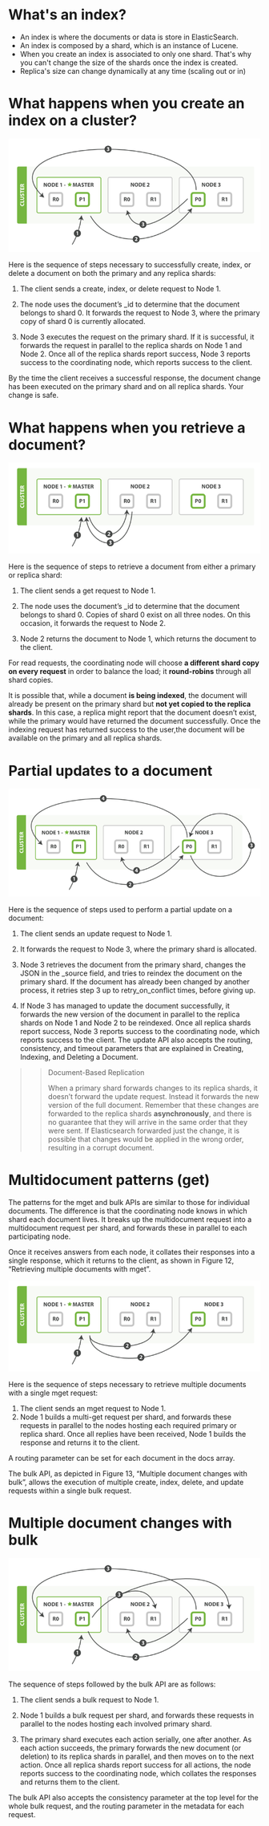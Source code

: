 # What's an index?
- An index is where the documents or data is store in ElasticSearch. 
- An index is composed by a shard, which is an instance of Lucene. 
- When you create an index is associated to only one shard. That's why you can't change the size of the shards once the index is created.
- Replica's size can change dynamically at any time (scaling out or in)

# What happens when you create an index on a cluster?

![example with a 3-node cluster](/assets/elas_0402.png)

Here is the sequence of steps necessary to successfully create, index, or delete a document on both the primary and any replica shards:

1. The client sends a create, index, or delete request to Node 1.

2. The node uses the document’s _id to determine that the document belongs to shard 0. It forwards the request to Node 3, where the primary copy of shard 0 is currently allocated.

3. Node 3 executes the request on the primary shard. If it is successful, it forwards the request in parallel to the replica shards on Node 1 and Node 2. Once all of the replica shards report success, Node 3 reports success to the coordinating node, which reports success to the client.

By the time the client receives a successful response, the document change has been executed on the primary shard and on all replica shards. Your change is safe.

# What happens when you retrieve a document?

![example retrieving a document](/assets/elas_0403.png)

Here is the sequence of steps to retrieve a document from either a primary or replica shard:

1. The client sends a get request to Node 1.

2. The node uses the document’s _id to determine that the document belongs to shard 0. Copies of shard 0 exist on all three nodes. On this occasion, it forwards the request to Node 2.

3. Node 2 returns the document to Node 1, which returns the document to the client.

For read requests, the coordinating node will choose **a different shard copy on every request** in order to balance the load; it **round-robins** through all shard copies.

It is possible that, while a document **is being indexed**, the document will already be present on the primary shard but **not yet copied to the replica shards**. In this case, a replica might report that the document doesn’t exist, while the primary would have returned the document successfully. Once the indexing request has returned success to the user,the document will be available on the primary and all replica shards.

# Partial updates to a document

![update document](/assets/elas_0404.png)

Here is the sequence of steps used to perform a partial update on a document:

1. The client sends an update request to Node 1.

2. It forwards the request to Node 3, where the primary shard is allocated.

3. Node 3 retrieves the document from the primary shard, changes the JSON in the _source field, and tries to reindex the document on the primary shard. If the document has already been changed by another process, it retries step 3 up to retry_on_conflict times, before giving up.

4. If Node 3 has managed to update the document successfully, it forwards the new version of the document in parallel to the replica shards on Node 1 and Node 2 to be reindexed. Once all replica shards report success, Node 3 reports success to the coordinating node, which reports success to the client.
The update API also accepts the routing, consistency, and timeout parameters that are explained in Creating, Indexing, and Deleting a Document.


>> Document-Based Replication
>>
>> When a primary shard forwards changes to its replica shards, it doesn’t forward the update request. Instead it forwards the new version of the full document. Remember that 
>> these changes are forwarded to the replica shards **asynchronously**, and there is no guarantee that they will arrive in the same order that they were sent. If Elasticsearch 
>> forwarded just the change, it is possible that changes would be applied in the wrong order, resulting in a corrupt document.

# Multidocument patterns (get)

The patterns for the mget and bulk APIs are similar to those for individual documents. The difference is that the coordinating node knows in which shard each document lives. It breaks up the multidocument request into a multidocument request per shard, and forwards these in parallel to each participating node.

Once it receives answers from each node, it collates their responses into a single response, which it returns to the client, as shown in Figure 12, “Retrieving multiple documents with mget”.

![Retrieving multiple documents with mget](/assets/elas_0405.png)

Here is the sequence of steps necessary to retrieve multiple documents with a single mget request:

1. The client sends an mget request to Node 1.
2. Node 1 builds a multi-get request per shard, and forwards these requests in parallel to the nodes hosting each required primary or replica shard. Once all replies have been received, Node 1 builds the response and returns it to the client.

A routing parameter can be set for each document in the docs array.

The bulk API, as depicted in Figure 13, “Multiple document changes with bulk”, allows the execution of multiple create, index, delete, and update requests within a single bulk request.

# Multiple document changes with bulk

![Multipe update with bulk](/assets/elas_0406.png)

The sequence of steps followed by the bulk API are as follows:

1. The client sends a bulk request to Node 1.

2. Node 1 builds a bulk request per shard, and forwards these requests in parallel to the nodes hosting each involved primary shard.

3. The primary shard executes each action serially, one after another. As each action succeeds, the primary forwards the new document (or deletion) to its replica shards in 
parallel, and then moves on to the next action. Once all replica shards report success for all actions, the node reports success to the coordinating node, which collates the responses and returns them to the client.

The bulk API also accepts the consistency parameter at the top level for the whole bulk request, and the routing parameter in the metadata for each request.